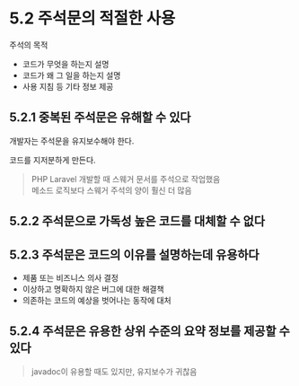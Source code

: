 # 5.2 주석문의 적절한 사용

주석의 목적
- 코드가 무엇을 하는지 설명
- 코드가 왜 그 일을 하는지 설명
- 사용 지침 등 기타 정보 제공

## 5.2.1 중복된 주석문은 유해할 수 있다

개발자는 주석문을 유지보수해야 한다.

코드를 지저분하게 만든다.

> PHP Laravel 개발할 때 스웨거 문서를 주석으로 작업했음  
> 메소드 로직보다 스웨거 주석의 양이 훨신 더 많음  

## 5.2.2 주석문으로 가독성 높은 코드를 대체할 수 없다

## 5.2.3 주석문은 코드의 이유를 설명하는데 유용하다

- 제품 또는 비즈니스 의사 결정
- 이상하고 명확하지 않은 버그에 대한 해결책
- 의존하는 코드의 예상을 벗어나는 동작에 대처

## 5.2.4 주석문은 유용한 상위 수준의 요약 정보를 제공할 수 있다

> javadoc이 유용할 때도 있지만, 유지보수가 귀찮음
